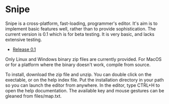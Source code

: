 # Snipe

Snipe is a cross-platform, fast-loading, programmer's editor. It's aim is to
implement basic features well, rather than to provide sophistication. The
current version is 0.1 which is for beta testing. It is very basic, and lacks
extensive testing.

- [Release 0.1](https://github.com/csijh/snipe/releases/tag/v0.1)

Only Linux and Windows binary zip files are currently provided. For MacOS or
for a platform where the binary doesn't work, compile from source.

To install, download the zip file and unzip. You can double click on the
exectable, or on the help index file. Put the installation directory in your
path so you can launch the editor from anywhere. In the editor, type CTRL+H to
open the help documentation. The available key and mouse gestures can be
gleaned from files/map.txt.
